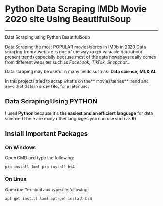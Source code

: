 # Python Data Scraping IMDb Movie 2020 site Using BeautifulSoup
***

Data Scraping using Python BeautifulSoup

Data Scraping the most POPULAR movies/series in IMDb in 2020
Data scraping from a website is one of the way to get valuable data about present trends especially because most of the data nowadays really comes from different websites such as _Facebook, TikTok, Snapchat_...

Data scraping may be useful in many fields such as: **Data science, ML & AI**.

In this project i tried to scrap what's on the** movies/series** trend and save that data in a **csv file**, for a later use.

## Data Scraping Using PYTHON
I used **Python** because it's **the easiest and an efficient language** for data science (There are many other languages you can use such as **R**)

## Install Important Packages
### On Windows

Open CMD and type the following:

`pip install lxml pip install bs4`

### On Linux
Open the Terminal and type the following:

`apt-get install lxml apt-get install bs4`
